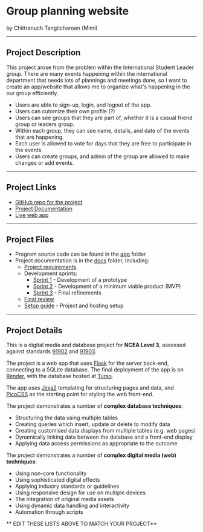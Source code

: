 # Group planning website

by Chittranuch Tangitcharoen (Mimi)


---

## Project Description

This project arose from the problem within the International Student Leader group. There are many events happening within the international department that needs lots of plannings and meetings done, so I want to create an app/website that allows me to organize what's happening in the our group efficiently.
- Users are able to sign-up, login, and logout of the app.
- Users can cutomize their own profile (?)
- Users can see groups that they are part of, whether it is a casual friend group or leaders group.
- Within each group, they can see name, details, and date of the events that are happening.
- Each user is allowed to vote for days that they are free to participate in the events.
- Users can create groups, and admin of the group are allowed to make changes or add events.



---

## Project Links

- [GitHub repo for the project](https://github.com/waimea-mtangitcharoen/300dtd-internationa-planning-website-project.)
- [Project Documentation](https://waimea-mtangitcharoen.github.io/300dtd-internationa-planning-website-project/)
- [Live web app](https://three00dtd-internationa-planning-website.onrender.com/)


---

## Project Files

- Program source code can be found in the [app](app/) folder
- Project documentation is in the [docs](docs/) folder, including:
   - [Project requirements](docs/0-requirements.md)
   - Development sprints:
      - [Sprint 1](docs/1-sprint-1-prototype.md) - Development of a prototype
      - [Sprint 2](docs/2-sprint-2-mvp.md) - Development of a minimum viable product (MVP)
      - [Sprint 3](docs/3-sprint-3-refinement.md) - Final refinements
   - [Final review](docs/4-review.md)
   - [Setup guide](docs/setup.md) - Project and hosting setup

---

## Project Details

This is a digital media and database project for **NCEA Level 3**, assessed against standards [91902](docs/as91902.pdf) and [91903](docs/as91903.pdf).

The project is a web app that uses [Flask](https://flask.palletsprojects.com) for the server back-end, connecting to a SQLite database. The final deployment of the app is on [Render](https://render.com/), with the database hosted at [Turso](https://turso.tech/).

The app uses [Jinja2](https://jinja.palletsprojects.com/templates/) templating for structuring pages and data, and [PicoCSS](https://picocss.com/) as the starting point for styling the web front-end.

The project demonstrates a number of **complex database techniques**:
- Structuring the data using multiple tables
- Creating queries which insert, update or delete to modify data
- Creating customised data displays from multiple tables (e.g. web pages)
- Dynamically linking data between the database and a front-end display
- Applying data access permissions as appropriate to the outcome

The project demonstrates a number of **complex digital media (web) techniques**:
- Using non-core functionality
- Using sophisticated digital effects
- Applying industry standards or guidelines
- Using responsive design for use on multiple devices
- The integration of original media assets
- Using dynamic data handling and interactivity
- Automation through scripts

** EDIT THESE LISTS ABOVE TO MATCH YOUR PROJECT**


